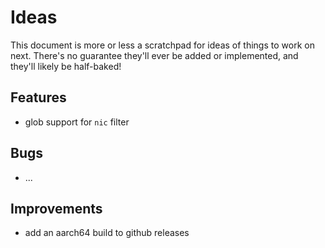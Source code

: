 # Ideas

This document is more or less a scratchpad for ideas of things to work on next.
There's no guarantee they'll ever be added or implemented, and they'll likely be half-baked!

## Features

* glob support for `nic` filter

## Bugs

* ...

## Improvements

* add an aarch64 build to github releases
